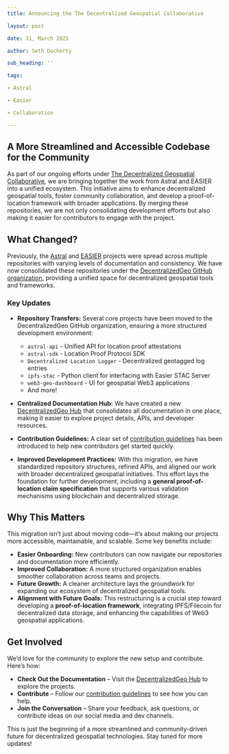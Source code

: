 ```yaml
---
title: Announcing the The Decentralized Geospatial Collaborative

layout: post

date: 31, March 2025

author: Seth Docherty

sub_heading: ''

tags:

- Astral

- Easier

- Collaboration

---
```

## A More Streamlined and Accessible Codebase for the Community

As part of our ongoing efforts under [The Decentralized Geospatial Collaborative](https://decentralizedgeo.org/), we are bringing together the work from Astral and EASIER into a unified ecosystem. This initiative aims to enhance decentralized geospatial tools, foster community collaboration, and develop a proof-of-location framework with broader applications. By merging these repositories, we are not only consolidating development efforts but also making it easier for contributors to engage with the project.

## What Changed?

Previously, the [Astral](https://github.com/AstralProtocol) and [EASIER](https://github.com/easierdata/) projects were spread across multiple repositories with varying levels of documentation and consistency. We have now consolidated these repositories under the [DecentralizedGeo GitHub organization](https://github.com/DecentralizedGeo), providing a unified space for decentralized geospatial tools and frameworks.

### Key Updates

- **Repository Transfers:** Several core projects have been moved to the DecentralizedGeo GitHub organization, ensuring a more structured development environment:

  - `astral-api` - Unified API for location proof attestations
  - `astral-sdk` - Location Proof Protocol SDK
  - `Decentralized Location Logger` - Decentralized geotagged log entries
  - `ipfs-stac` - Python client for interfacing with Easier STAC Server
  - `web3-geo-dashboard` - UI for geospatial Web3 applications
  - And more!

- **Centralized Documentation Hub:** We have created a new [DecentralizedGeo Hub](https://decentralizedgeo.github.io/DecentralizedGeo-hub/) that consolidates all documentation in one place, making it easier to explore project details, APIs, and developer resources.

- **Contribution Guidelines:** A clear set of [contribution guidelines](https://decentralizedgeo.github.io/DecentralizedGeo-hub/contribute/contributing-guidelines/) has been introduced to help new contributors get started quickly.

- **Improved Development Practices:** With this migration, we have standardized repository structures, refined APIs, and aligned our work with broader decentralized geospatial initiatives. This effort lays the foundation for further development, including a **general proof-of-location claim specification** that supports various validation mechanisms using blockchain and decentralized storage.

## Why This Matters

This migration isn’t just about moving code—it’s about making our projects more accessible, maintainable, and scalable. Some key benefits include:

- **Easier Onboarding:** New contributors can now navigate our repositories and documentation more efficiently.
- **Improved Collaboration:** A more structured organization enables smoother collaboration across teams and projects.
- **Future Growth:** A cleaner architecture lays the groundwork for expanding our ecosystem of decentralized geospatial tools.
- **Alignment with Future Goals:** This restructuring is a crucial step toward developing a **proof-of-location framework**, integrating IPFS/Filecoin for decentralized data storage, and enhancing the capabilities of Web3 geospatial applications.

## Get Involved

We’d love for the community to explore the new setup and contribute. Here’s how:

- **Check Out the Documentation** – Visit the [DecentralizedGeo Hub](https://decentralizedgeo.github.io/DecentralizedGeo-hub/) to explore the projects.
- **Contribute** – Follow our [contribution guidelines](https://decentralizedgeo.github.io/DecentralizedGeo-hub/contribute/contributing-guidelines/) to see how you can help.
- **Join the Conversation** – Share your feedback, ask questions, or contribute ideas on our social media and dev channels.

This is just the beginning of a more streamlined and community-driven future for decentralized geospatial technologies. Stay tuned for more updates!
